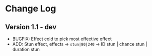# Change Log

## Version 1.1 - dev

- BUGFIX: Effect cold to pick most effective effect
- ADD: Stun effect, effects -> `stun|80|240` -> ID stun | chance stun | duration stun
